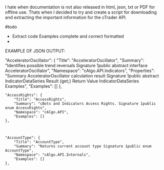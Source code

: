 I hate when documentation is not also released in html, json, txt or PDF for offline use.
Thats when I decided to try and create a script for downloading and extracting the important information for the cTrader API.

#todo
- Extract code Examples complete and correct formatted
- 




EXAMPLE OF JSON OUTPUT:

"AcceleratorOscillator": {
        "Title": "AcceleratorOscillator",
        "Summary": "Identifies possible trend reversals Signature 1public abstract interface AcceleratorOscillator",
        "Namespace": "cAlgo.API.Indicators",
        "Properties": "Summary AcceleratorOscillator calculation result Signature 1public abstract IndicatorDataSeries Result {get;} Return Value IndicatorDataSeries Examples",
        "Examples": []
    },


    
    "AccessRights": {
        "Title": "AccessRights",
        "Summary": "cBots and Indicators Access Rights. Signature 1public enum AccessRights",
        "Namespace": "cAlgo.API",
        "Examples": []
    },


    
    "AccountType": {
        "Title": "AccountType",
        "Summary": "Returns current account type Signature 1public enum AccountType",
        "Namespace": "cAlgo.API.Internals",
        "Examples": []
    },
